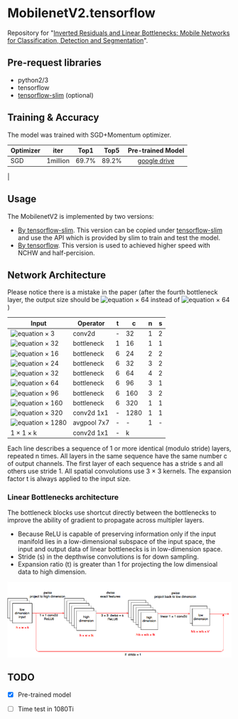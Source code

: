 # MobilenetV2.tensorflow
Repository for "[Inverted Residuals and Linear Bottlenecks: Mobile Networks for Classification, Detection and Segmentation](https://arxiv.org/abs/1801.04381)".

## Pre-request libraries
- python2/3
- tensorflow
- [tensorflow-slim](https://github.com/tensorflow/models/tree/master/research/slim) (optional)

## Training & Accuracy
The model was trained with SGD+Momentum optimizer.

|   Optimizer  |   iter   |  Top1 |  Top5 |                    Pre-trained Model                    |
|:------------:|:--------:|:-----:|:-----:|:-------------------------------------------------------:|
| SGD          | 1million | 69.7% | 89.2% | [google drive](https://drive.google.com/open?id=1PBCvhhpoExLg_tYDr_HaGOkeXeFELd_p)
|

## Usage
The MobilenetV2 is implemented by two versions:
- [By tensorflow-slim](https://github.com/ShuangXieIrene/MobilenetV2.tensorflow/tree/master/slim-net). 
This version can be copied under [tensorflow-slim](https://github.com/tensorflow/models/tree/master/research/slim/nets) and use the API which is provided by slim to train and test the model. 
- [By tensorflow](https://github.com/ShuangXieIrene/MobilenetV2.tensorflow/tree/master/benchmark-net).
This version is used to achieved higher speed with NCHW and half-percision.

## Network Architecture
Please notice there is a mistake in the paper (after the fourth bottleneck layer, the output size should be ![equation](http://latex.codecogs.com/gif.latex?14^2) × 64 instead of ![equation](http://latex.codecogs.com/gif.latex?28^2) × 64 )

| Input                                                       | Operator    | t | c    | n | s |
|-------------------------------------------------------------|-------------|---|------|---|---|
| ![equation](http://latex.codecogs.com/gif.latex?224^2) × 3  | conv2d      | - | 32   | 1 | 2 |
| ![equation](http://latex.codecogs.com/gif.latex?112^2) × 32 | bottleneck  | 1 | 16   | 1 | 1 |
| ![equation](http://latex.codecogs.com/gif.latex?112^2) × 16 | bottleneck  | 6 | 24   | 2 | 2 |
| ![equation](http://latex.codecogs.com/gif.latex?56^2) × 24  | bottleneck  | 6 | 32   | 3 | 2 |
| ![equation](http://latex.codecogs.com/gif.latex?28^2) × 32  | bottleneck  | 6 | 64   | 4 | 2 |
| ![equation](http://latex.codecogs.com/gif.latex?14^2) × 64  | bottleneck  | 6 | 96   | 3 | 1 |
| ![equation](http://latex.codecogs.com/gif.latex?14^2) × 96  | bottleneck  | 6 | 160  | 3 | 2 |
| ![equation](http://latex.codecogs.com/gif.latex?7^2) × 160  | bottleneck  | 6 | 320  | 1 | 1 |
| ![equation](http://latex.codecogs.com/gif.latex?7^2) × 320  | conv2d 1x1  | - | 1280 | 1 | 1 |
| ![equation](http://latex.codecogs.com/gif.latex?7^2) × 1280 | avgpool 7x7 | - | -    | 1 | - |
| 1 × 1 × k                                                   | conv2d 1x1  | - | k    |   |   |

Each line describes a sequence of 1 or more identical (modulo stride) layers, repeated n times. All layers in the same sequence have the same number c of output channels. The first layer of each sequence has a stride s and all others use stride 1. All spatial convolutions use 3 × 3 kernels. The expansion factor t is always applied to the input size.
### Linear Bottlenecks architecture
The bottleneck blocks use shortcut directly between the bottlenecks to improve the ability of gradient to propagate across multipler layers.
- Because ReLU is capable of preserving information only if the input manifold lies in a low-dimensional subspace of the input space, the input and output data of linear bottlenecks is in low-dimension space. 
- Stride (s) in the depthwise convolutions is for down sampling. 
- Expansion ratio (t) is greater than 1 for projecting the low dimensioal data to high dimension.

![image](image/image/linear_bottleneck.png) 
## TODO
- [x] Pre-trained model 
- [ ] Time test in 1080Ti



